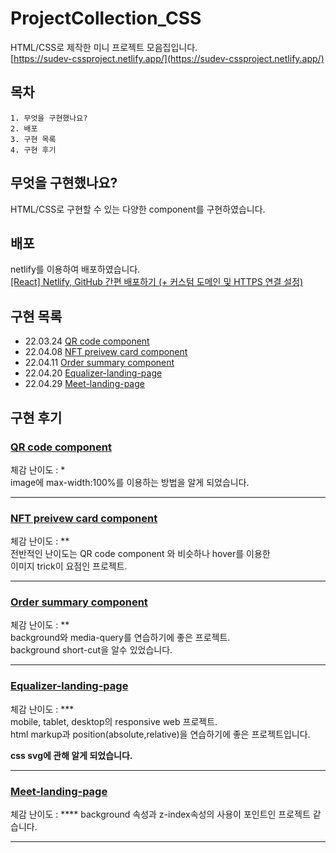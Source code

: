 # ProjectCollection_CSS

HTML/CSS로 제작한 미니 프로젝트 모음집입니다.  
[https://sudev-cssproject.netlify.app/](https://sudev-cssproject.netlify.app/)

## 목차

```
1. 무엇을 구현했나요?
2. 배포
3. 구현 목록
4. 구현 후기
```

## 무엇을 구현했나요?

HTML/CSS로 구현할 수 있는 다양한 component를 구현하였습니다.

## 배포

netlify를 이용하여 배포하였습니다.  
[[React] Netlify, GitHub 간편 배포하기 (+ 커스텀 도메인 및 HTTPS 연결 설정)](https://it-eldorado.tistory.com/129)

## 구현 목록

- 22.03.24 [QR code component](https://sudev-cssproject.netlify.app/component/qr_code/index.html)
- 22.04.08 [NFT preivew card component](https://sudev-cssproject.netlify.app/component/nft-preview-card/index.html)
- 22.04.11 [Order summary component](https://sudev-cssproject.netlify.app/component/order-summary-component/index.html)
- 22.04.20 [Equalizer-landing-page](https://sudev-cssproject.netlify.app/component/equalizer-landing-page/index.html)
- 22.04.29 [Meet-landing-page](https://sudev-cssproject.netlify.app/component/meet-landing-page/index.html)

## 구현 후기

### [QR code component](https://sudev-cssproject.netlify.app/component/qr_code/index.html)

체감 난이도 : \*  
 image에 max-width:100%를 이용하는 방법을 알게 되었습니다.

---

### [NFT preivew card component](https://sudev-cssproject.netlify.app/component/nft-preview-card/index.html)

체감 난이도 : \*\*  
 전반적인 난이도는 QR code component 와 비슷하나 hover를 이용한  
 이미지 trick이 요점인 프로젝트.

---

### [Order summary component](https://sudev-cssproject.netlify.app/component/order-summary-component/index.html)

체감 난이도 : \*\*  
background와 media-query를 연습하기에 좋은 프로젝트.  
background short-cut을 알수 있었습니다.

---

### [Equalizer-landing-page](https://sudev-cssproject.netlify.app/component/equalizer-landing-page/index.html)

체감 난이도 : \*\*\*  
mobile, tablet, desktop의 responsive web 프로젝트.  
html markup과 position(absolute,relative)을 연습하기에 좋은 프로젝트입니다.

**css svg에 관해 알게 되었습니다.**

---

### [Meet-landing-page](https://sudev-cssproject.netlify.app/component/meet-landing-page/index.html)

체감 난이도 : \*\*\*\*
background 속성과 z-index속성의 사용이 포인트인 프로젝트 같습니다.

---
